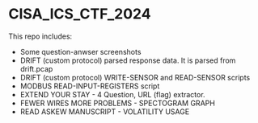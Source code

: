 # CISA_ICS_CTF_2024
This repo includes:
- Some question-anwser screenshots
- DRIFT (custom protocol) parsed response data. It is parsed from drift.pcap
- DRIFT (custom protocol) WRITE-SENSOR and READ-SENSOR scripts
- MODBUS READ-INPUT-REGISTERS script
- EXTEND YOUR STAY - 4 Question, URL (flag) extractor.
- FEWER WIRES MORE PROBLEMS - SPECTOGRAM GRAPH
- READ ASKEW MANUSCRIPT - VOLATILITY USAGE
